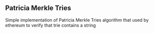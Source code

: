 ## Patricia Merkle Tries

Simple implementation of Patricia Merkle Tries algorithm that used by ethereum to verify that trie contains a string
